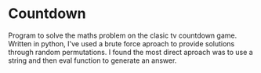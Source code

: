 # Countdown
Program to solve the maths problem on the clasic tv countdown game.
Written in python, I've used a brute force aproach to provide solutions through random permutations.
I found the most direct aproach was to use a string and then eval function to generate an answer.
